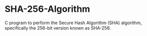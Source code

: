 # SHA-256-Algorithm
C program to perform the Secure Hash Algorithm (SHA) algorithm, specifically the 256-bit version known as SHA-256.
